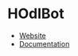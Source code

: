 # HOdlBot

* [Website](https://gaissa.github.io/HOdlBot/)
* [Documentation](https://gaissa.github.io/HOdlBot/hodlbot.html)
